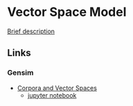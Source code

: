 # Vector Space Model

[Brief description](../../Notes/Information_Retrieval.md#Vector-Space-Model)

## Links

### Gensim

* [Corpora and Vector Spaces](https://radimrehurek.com/gensim/tut1.html)
    * [jupyter notebook](https://github.com/RaRe-Technologies/gensim/blob/develop/docs/notebooks/Corpora_and_Vector_Spaces.ipynb)
